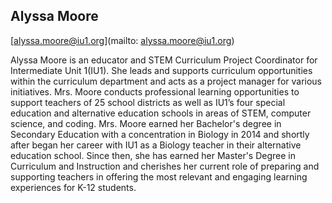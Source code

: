 ## Alyssa Moore

[alyssa.moore@iu1.org](mailto: alyssa.moore@iu1.org)

Alyssa Moore is an educator and STEM Curriculum Project Coordinator for Intermediate Unit 1(IU1).  She leads and supports curriculum opportunities within the curriculum department and acts as a project manager for various initiatives.  Mrs. Moore conducts professional learning opportunities to support teachers of 25 school districts as well as IU1’s four special education and alternative education schools in areas of STEM, computer science, and coding.  Mrs. Moore earned her Bachelor's degree in Secondary Education with a concentration in Biology in 2014 and shortly after began her career with IU1 as a Biology teacher in their alternative education school.  Since then, she has earned her Master's Degree in Curriculum and Instruction and cherishes her current role of preparing and supporting teachers in offering the most relevant and engaging learning experiences for K-12 students.
